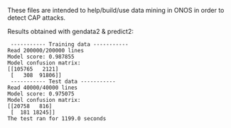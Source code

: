 These files are intended to help/build/use data mining in ONOS in order to detect CAP attacks.

Results obtained with gendata2 & predict2:
```
 ----------- Training data -----------
Read 200000/200000 lines
Model score: 0.987855
Model confusion matrix: 
[[105765   2121]
 [   308  91806]]
 ----------- Test data -----------
Read 40000/40000 lines
Model score: 0.975075
Model confusion matrix: 
[[20758   816]
 [  181 18245]]
The test ran for 1199.0 seconds
```
